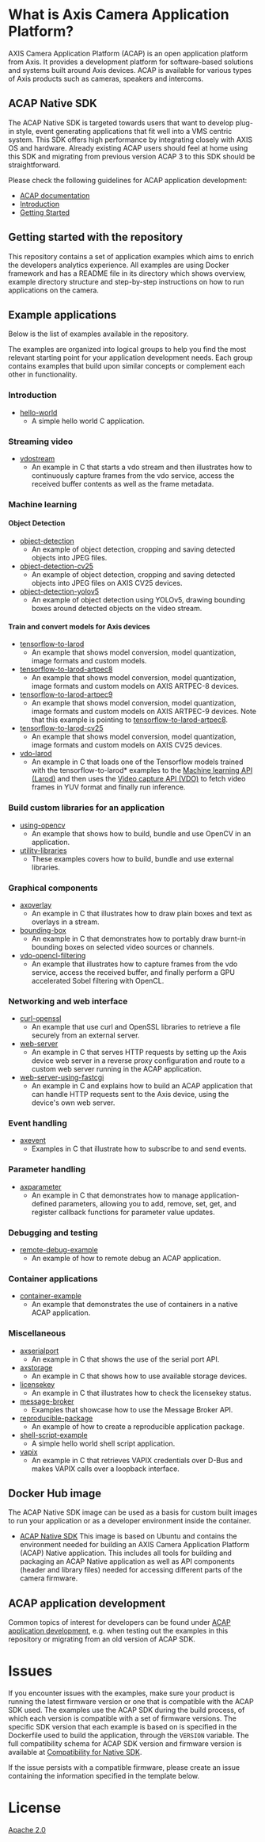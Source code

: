 # What is Axis Camera Application Platform?

AXIS Camera Application Platform (ACAP) is an open application platform from Axis. It provides a development platform for software-based solutions and systems built around Axis devices. ACAP is available for various types of Axis products such as cameras, speakers and intercoms.

## ACAP Native SDK

The ACAP Native SDK is targeted towards users that want to develop plug-in style, event generating applications that fit well into a VMS centric system. This SDK offers high performance by integrating closely with AXIS OS and hardware. Already existing ACAP users should feel at home using this SDK and migrating from previous version ACAP 3 to this SDK should be straightforward.

Please check the following guidelines for ACAP application development:

- [ACAP documentation](https://developer.axis.com/acap/)
- [Introduction](https://developer.axis.com/acap/introduction/what-is-acap)
- [Getting Started](https://developer.axis.com/acap/get-started/set-up-developer-environment/pre-requisites)

## Getting started with the repository

This repository contains a set of application examples which aims to enrich the developers analytics experience. All examples are using Docker framework and has a README file in its directory which shows overview, example directory structure and step-by-step instructions on how to run applications on the camera.

## Example applications

Below is the list of examples available in the repository.

The examples are organized into logical groups to help you find the most relevant starting point for your application development needs. Each group contains examples that build upon similar concepts or complement each other in functionality.

### Introduction

- [hello-world](./hello-world/)
  - A simple hello world C application.

### Streaming video

- [vdostream](./vdostream/)
  - An example in C that starts a vdo stream and then illustrates how to continuously capture frames from the vdo service, access the received buffer contents as well as the frame metadata.

### Machine learning

#### Object Detection

- [object-detection](./object-detection/)
  - An example of object detection, cropping and saving detected objects into JPEG files.
- [object-detection-cv25](./object-detection-cv25/)
  - An example of object detection, cropping and saving detected objects into JPEG files on AXIS CV25 devices.
- [object-detection-yolov5](./object-detection-yolov5/)
  - An example of object detection using YOLOv5, drawing bounding boxes around detected objects on the video stream.

#### Train and convert models for Axis devices

- [tensorflow-to-larod](./tensorflow-to-larod/)
  - An example that shows model conversion, model quantization, image formats and custom models.
- [tensorflow-to-larod-artpec8](./tensorflow-to-larod-artpec8/)
  - An example that shows model conversion, model quantization, image formats and custom models on AXIS ARTPEC-8 devices.
- [tensorflow-to-larod-artpec9](./tensorflow-to-larod-artpec9/)
  - An example that shows model conversion, model quantization, image formats and custom models on AXIS ARTPEC-9 devices. Note that this example is pointing to [tensorflow-to-larod-artpec8](./tensorflow-to-larod-artpec8).
- [tensorflow-to-larod-cv25](./tensorflow-to-larod-cv25/)
  - An example that shows model conversion, model quantization, image formats and custom models on AXIS CV25 devices.
- [vdo-larod](./vdo-larod/)
  - An example in C that loads one of the Tensorflow models trained with the tensorflow-to-larod* examples to the [Machine learning API (Larod)](https://developer.axis.com/acap/api/native-sdk-api/#machine-learning-api-larod) and then uses the [Video capture API (VDO)](https://developer.axis.com/acap/api/native-sdk-api/#video-capture-api-vdo) to fetch video frames in YUV format and finally run inference.

### Build custom libraries for an application

- [using-opencv](./using-opencv/)
  - An example that shows how to build, bundle and use OpenCV in an application.
- [utility-libraries](./utility-libraries/)
  - These examples covers how to build, bundle and use external libraries.

### Graphical components

- [axoverlay](./axoverlay/)
  - An example in C that illustrates how to draw plain boxes and text as overlays in a stream.
- [bounding-box](./bounding-box/)
  - An example in C that demonstrates how to portably draw burnt-in bounding boxes on selected video sources or channels.
- [vdo-opencl-filtering](./vdo-opencl-filtering/)
  - An example that illustrates how to capture frames from the vdo service, access the received buffer, and finally perform a GPU accelerated Sobel filtering with OpenCL.

### Networking and web interface

- [curl-openssl](./curl-openssl/)
  - An example that use curl and OpenSSL libraries to retrieve a file securely from an external server.
- [web-server](./web-server/)
  - An example in C that serves HTTP requests by setting up the Axis device web server in a reverse proxy configuration and route to a custom web server running in the ACAP application.
- [web-server-using-fastcgi](./web-server-using-fastcgi/)
  - An example in C and explains how to build an ACAP application that can handle HTTP requests sent to the Axis device, using the device's own web server.

### Event handling

- [axevent](./axevent/)
  - Examples in C that illustrate how to subscribe to and send events.

### Parameter handling

- [axparameter](./axparameter/)
  - An example in C that demonstrates how to manage application-defined parameters, allowing you to add, remove, set, get, and register callback functions for parameter value updates.

### Debugging and testing

- [remote-debug-example](./remote-debug-example/)
  - An example of how to remote debug an ACAP application.

### Container applications

- [container-example](./container-example/)
  - An example that demonstrates the use of containers in a native ACAP application.

### Miscellaneous

- [axserialport](./axserialport/)
  - An example in C that shows the use of the serial port API.
- [axstorage](./axstorage/)
  - An example in C that shows how to use available storage devices.
- [licensekey](./licensekey/)
  - An example in C that illustrates how to check the licensekey status.
- [message-broker](./message-broker/)
  - Examples that showcase how to use the Message Broker API.
- [reproducible-package](./reproducible-package/)
  - An example of how to create a reproducible application package.
- [shell-script-example](./shell-script-example)
  - A simple hello world shell script application.
  <!-- textlint-disable terminology -->
- [vapix](./vapix/)
  <!-- textlint-enable -->
  - An example in C that retrieves VAPIX credentials over D-Bus and makes VAPIX calls over a loopback interface.

## Docker Hub image

The ACAP Native SDK image can be used as a basis for custom built images to run your application or as a developer environment inside the container.

- [ACAP Native SDK](https://hub.docker.com/r/axisecp/acap-native-sdk) This image is based on Ubuntu and contains the environment needed for building an AXIS Camera Application Platform (ACAP) Native application. This includes all tools for building and packaging an ACAP Native application as well as API components (header and library files) needed for accessing different parts of the camera firmware.

## ACAP application development

Common topics of interest for developers can be found under [ACAP application
development](./DEV.md), e.g. when testing out the examples in this repository
or migrating from an old version of ACAP SDK.

# Issues

If you encounter issues with the examples, make sure your product is running the latest firmware version or one that is compatible with the ACAP SDK used.
The examples use the ACAP SDK during the build process, of which each version is compatible with a set of firmware versions.
The specific SDK version that each example is based on is specified in the Dockerfile used to build the application, through the `VERSION` variable.
The full compatibility schema for ACAP SDK version and firmware version is available at [Compatibility for Native SDK](https://developer.axis.com/acap/api/native-sdk-api/#compatibility).

If the issue persists with a compatible firmware, please create an issue containing the information specified in the template below.

# License

[Apache 2.0](LICENSE)

